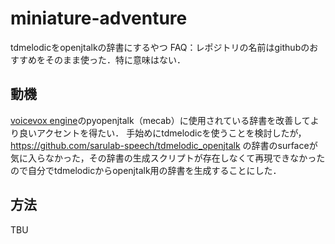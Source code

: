 # miniature-adventure
tdmelodicをopenjtalkの辞書にするやつ
FAQ：レポジトリの名前はgithubのおすすめをそのまま使った．特に意味はない．

## 動機
[voicevox engine](https://github.com/VOICEVOX/voicevox_engine)のpyopenjtalk（mecab）に使用されている辞書を改善してより良いアクセントを得たい．
手始めにtdmelodicを使うことを検討したが， https://github.com/sarulab-speech/tdmelodic_openjtalk の辞書のsurfaceが気に入らなかった，その辞書の生成スクリプトが存在しなくて再現できなかったので自分でtdmelodicからopenjtalk用の辞書を生成することにした．

## 方法
TBU
